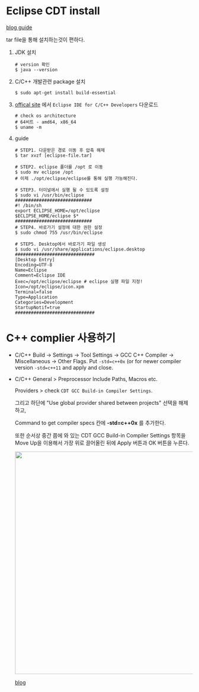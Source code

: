 # Eclipse CDT install

[blog guide](https://agiantmind.tistory.com/182)

tar file을 통해 설치하는것이 편하다.

1. JDK 설치 

   ```shell
   # version 확인
   $ java --version
   ```

2. C/C++ 개발관련 package 설치

   ```shell
   $ sudo apt-get install build-essential
   ```

3. [offical site](http://www.eclipse.org/) 에서 `Eclipse IDE for C/C++ Developers` 다운로드

   ```shell
   # check os architecture 
   # 64비트 - amd64, x86_64
   $ uname -m
   ```

4. guide

   ```shell
   # STEP1. 다운받은 경로 이동 후 압축 해제
   $ tar xvzf [eclipse-file.tar]
   
   # STEP2. eclipse 폴더를 /opt 로 이동
   $ sudo mv eclipse /opt
   # 이제 ./opt/eclipse/eclipse를 통해 실행 가능해진다.
   
   # STEP3. 터미널에서 실행 될 수 있도록 설정
   $ sudo vi /usr/bin/eclipse
   #############################
   #! /bin/sh
   export ECLIPSE_HOME=/opt/eclipse
   $ECLIPSE_HOME/eclipse $*
   #############################
   # STEP4. 바로가기 설정에 대한 권한 설정
   $ sudo chmod 755 /usr/bin/eclipse
   
   # STEP5. Desktop에서 바로가기 파일 생성
   $ sudo vi /usr/share/applications/eclipse.desktop 
   ##############################
   [Desktop Entry]
   Encoding=UTF-8
   Name=Eclipse
   Comment=Eclipse IDE
   Exec=/opt/eclipse/eclipse # eclipse 실행 파일 지정!
   Icon=/opt/eclipse/icon.xpm
   Terminal=false
   Type=Application
   Categories=Development
   StartupNotif=true
   ##############################
   ```

   



# C++ complier 사용하기

* C/C++ Build -> Settings -> Tool Settings -> GCC C++ Compiler -> Miscellaneous -> Other Flags. Put `-std=c++0x` (or for newer compiler version `-std=c++11` and apply and close.

* C/C++ General > Preprocessor Include Paths, Macros etc. 

  Providers > check `CDT GCC Build-in Compiler Settings`.

  그리고 하단에 "Use global provider shared between projects" 선택을 해제하고,

  Command to get compiler specs 칸에 **-std=c++0x** 를 추가한다.

  또한 순서상 중간 쯤에 와 있는 CDT GCC Build-in Compiler Settings 항목을 Move Up을 이용해서 가장 위로 끌어올린 뒤에 Apply 버튼과 OK 버튼을 누른다.

  <img src="https://t1.daumcdn.net/cfile/tistory/2545C633581083A528" width=600>

  [blog](https://skylit.tistory.com/247)

  

#  
